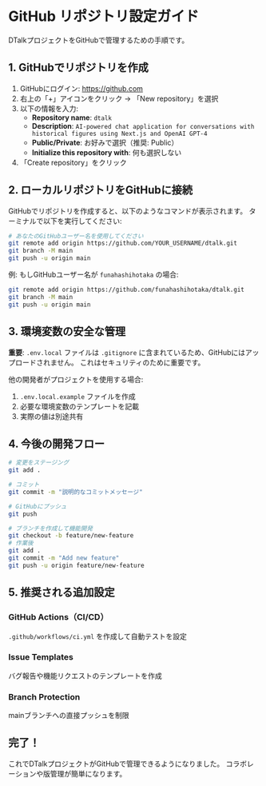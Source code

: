 # GitHub リポジトリ設定ガイド

DTalkプロジェクトをGitHubで管理するための手順です。

## 1. GitHubでリポジトリを作成

1. GitHubにログイン: https://github.com
2. 右上の「+」アイコンをクリック → 「New repository」を選択
3. 以下の情報を入力:
   - **Repository name**: `dtalk`
   - **Description**: `AI-powered chat application for conversations with historical figures using Next.js and OpenAI GPT-4`
   - **Public/Private**: お好みで選択（推奨: Public）
   - **Initialize this repository with**: 何も選択しない
4. 「Create repository」をクリック

## 2. ローカルリポジトリをGitHubに接続

GitHubでリポジトリを作成すると、以下のようなコマンドが表示されます。
ターミナルで以下を実行してください:

```bash
# あなたのGitHubユーザー名を使用してください
git remote add origin https://github.com/YOUR_USERNAME/dtalk.git
git branch -M main
git push -u origin main
```

例: もしGitHubユーザー名が `funahashihotaka` の場合:
```bash
git remote add origin https://github.com/funahashihotaka/dtalk.git
git branch -M main
git push -u origin main
```

## 3. 環境変数の安全な管理

**重要**: `.env.local` ファイルは `.gitignore` に含まれているため、GitHubにはアップロードされません。
これはセキュリティのために重要です。

他の開発者がプロジェクトを使用する場合:
1. `.env.local.example` ファイルを作成
2. 必要な環境変数のテンプレートを記載
3. 実際の値は別途共有

## 4. 今後の開発フロー

```bash
# 変更をステージング
git add .

# コミット
git commit -m "説明的なコミットメッセージ"

# GitHubにプッシュ
git push

# ブランチを作成して機能開発
git checkout -b feature/new-feature
# 作業後
git add .
git commit -m "Add new feature"
git push -u origin feature/new-feature
```

## 5. 推奨される追加設定

### GitHub Actions（CI/CD）
`.github/workflows/ci.yml` を作成して自動テストを設定

### Issue Templates
バグ報告や機能リクエストのテンプレートを作成

### Branch Protection
mainブランチへの直接プッシュを制限

## 完了！

これでDTalkプロジェクトがGitHubで管理できるようになりました。
コラボレーションや版管理が簡単になります。